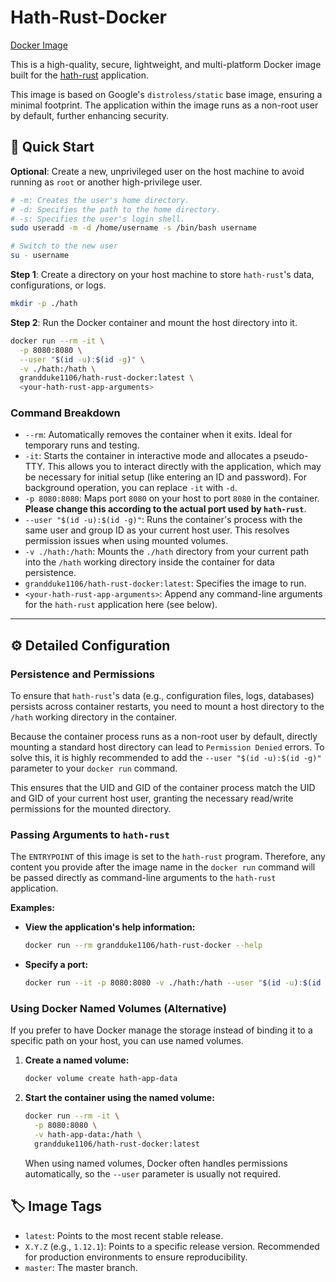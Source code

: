# Hath-Rust-Docker

[Docker Image](https://hub.docker.com/r/grandduke1106/hath-rust-docker)
[](https://hub.docker.com/r/grandduke1106/hath-rust-docker/tags)

This is a high-quality, secure, lightweight, and multi-platform Docker image built for the [hath-rust](https://github.com/james58899/hath-rust) application.

This image is based on Google's `distroless/static` base image, ensuring a minimal footprint. The application within the image runs as a non-root user by default, further enhancing security.

## 🚀 Quick Start

**Optional**: Create a new, unprivileged user on the host machine to avoid running as `root` or another high-privilege user.

```bash
# -m: Creates the user's home directory.
# -d: Specifies the path to the home directory.
# -s: Specifies the user's login shell.
sudo useradd -m -d /home/username -s /bin/bash username

# Switch to the new user
su - username
```

**Step 1**: Create a directory on your host machine to store `hath-rust`'s data, configurations, or logs.

```bash
mkdir -p ./hath
```

**Step 2**: Run the Docker container and mount the host directory into it.

```bash
docker run --rm -it \
  -p 8080:8080 \
  --user "$(id -u):$(id -g)" \
  -v ./hath:/hath \
  grandduke1106/hath-rust-docker:latest \
  <your-hath-rust-app-arguments>
```

### Command Breakdown

  * `--rm`: Automatically removes the container when it exits. Ideal for temporary runs and testing.
  * `-it`: Starts the container in interactive mode and allocates a pseudo-TTY. This allows you to interact directly with the application, which may be necessary for initial setup (like entering an ID and password). For background operation, you can replace `-it` with `-d`.
  * `-p 8080:8080`: Maps port `8080` on your host to port `8080` in the container. **Please change this according to the actual port used by `hath-rust`**.
  * `--user "$(id -u):$(id -g)"`: Runs the container's process with the same user and group ID as your current host user. This resolves permission issues when using mounted volumes.
  * `-v ./hath:/hath`: Mounts the `./hath` directory from your current path into the `/hath` working directory inside the container for data persistence.
  * `grandduke1106/hath-rust-docker:latest`: Specifies the image to run.
  * `<your-hath-rust-app-arguments>`: Append any command-line arguments for the `hath-rust` application here (see below).

-----

## ⚙️ Detailed Configuration

### Persistence and Permissions

To ensure that `hath-rust`'s data (e.g., configuration files, logs, databases) persists across container restarts, you need to mount a host directory to the `/hath` working directory in the container.

Because the container process runs as a non-root user by default, directly mounting a standard host directory can lead to `Permission Denied` errors. To solve this, it is highly recommended to add the `--user "$(id -u):$(id -g)"` parameter to your `docker run` command.

This ensures that the UID and GID of the container process match the UID and GID of your current host user, granting the necessary read/write permissions for the mounted directory.

### Passing Arguments to `hath-rust`

The `ENTRYPOINT` of this image is set to the `hath-rust` program. Therefore, any content you provide after the image name in the `docker run` command will be passed directly as command-line arguments to the `hath-rust` application.

**Examples:**

  * **View the application's help information:**

    ```bash
    docker run --rm grandduke1106/hath-rust-docker --help
    ```

  * **Specify a port:**

    ```bash
    docker run --it -p 8080:8080 -v ./hath:/hath --user "$(id -u):$(id -g)" grandduke1106/hath-rust-docker --port 8080
    ```

### Using Docker Named Volumes (Alternative)

If you prefer to have Docker manage the storage instead of binding it to a specific path on your host, you can use named volumes.

1.  **Create a named volume:**

    ```bash
    docker volume create hath-app-data
    ```

2.  **Start the container using the named volume:**

    ```bash
    docker run --rm -it \
      -p 8080:8080 \
      -v hath-app-data:/hath \
      grandduke1106/hath-rust-docker:latest
    ```

    When using named volumes, Docker often handles permissions automatically, so the `--user` parameter is usually not required.

## 🏷️ Image Tags

  * `latest`: Points to the most recent stable release.
  * `X.Y.Z` (e.g., `1.12.1`): Points to a specific release version. Recommended for production environments to ensure reproducibility.
  * `master`: The master branch.